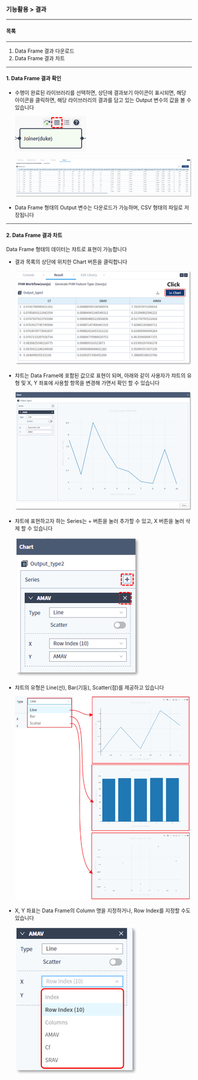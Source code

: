 ### 기능활용 > 결과



------

#### 목록

------

1. Data Frame 결과 다운로드
2. Data Frame 결과 차트



------

#### 1. Data Frame 결과 확인



- 수행이 완료된 라이브러리를 선택하면, 상단에 결과보기 아이콘이 표시되면, 해당 아이콘을 클릭하면, 해당 라이브러리의 결과를 담고 있는 Output 변수의 값을 볼 수 있습니다

  ![](./img/기능활용_03_결과_02_결과데이터_확인-01.png)

  

  ![](./img/기능활용_03_결과_02_결과데이터_확인-02.png)

  

- Data Frame 형태의 Output 변수는 다운로드가 가능하며, CSV 형태의 파일로 저장됩니다



------

#### 2. Data Frame 결과 차트

Data Frame 형태의 데이터는 챠트로 표현이 가능합니다



- 결과 목록의 상단에 위치한 Chart 버튼을 클릭합니다

  ![](./img/기능활용_03_결과_02_결과데이터_확인-03.png)

  

- 챠트는 Data Frame에 포함된 값으로 표현이 되며, 아래와 같이 사용자가 챠트의 유형 및 X, Y 좌표에 사용할 항목을 변경해 가면서 확인 할 수 있습니다

  ![](./img/기능활용_03_결과_02_결과데이터_확인-04.png)

  

- 챠트에 표현하고자 하는 Series는 + 버튼을 눌러 추가할 수 있고, X 버튼을 눌러 삭제 할 수 있습니다

  ![](./img/기능활용_03_결과_02_결과데이터_확인-05.png)

  

- 챠트의 유형은 Line(선), Bar(기둥), Scatter(점)를 제공하고 있습니다

  ![](./img/기능활용_03_결과_02_결과데이터_확인-06.png)

  

- X, Y 좌표는 Data Frame의 Column 명을 지정하거나, Row Index를 지정할 수도 있습니다

  ![](./img/기능활용_03_결과_02_결과데이터_확인-07.png)



